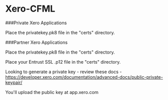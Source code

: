 Xero-CFML
=========

###Private Xero Applications

Place the privatekey.pk8 file in the "certs" directory.


###Partner Xero Applications

Place the privatekey.pk8 file in the "certs" directory.

Place your Entrust SSL .p12 file in the "certs" directory.

Looking to generate a private key - review these docs - https://developer.xero.com/documentation/advanced-docs/public-private-keypair/

You'll upload the public key at app.xero.com
